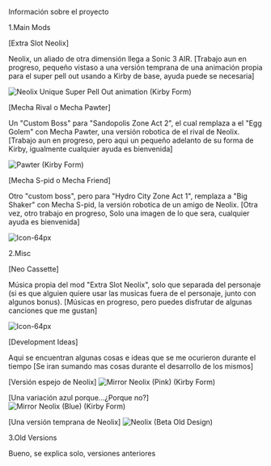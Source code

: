 Información sobre el proyecto

1.Main Mods

[Extra Slot Neolix]

Neolix, un aliado de otra dimensión llega a Sonic 3 AIR.
[Trabajo aun en progreso, pequeño vistaso a una versión temprana de una animación propia para el super pell out usando a Kirby de base, ayuda puede se necesaria]

![Neolix Unique Super Pell Out animation (Kirby Form) ](https://github.com/FireNight097/Proyect-Neolix-3-AIR/assets/146289185/acd4edc7-c1ef-4cb7-a2a9-51b6e0bceb1b)

[Mecha Rival o Mecha Pawter]

Un "Custom Boss" para "Sandopolis Zone Act 2", el cual remplaza a el "Egg Golem" con Mecha Pawter, una versión robotica de el rival de Neolix.
[Trabajo aun en progreso, pero aqui un pequeño adelanto de su forma de Kirby, igualmente cualquier ayuda es bienvenida]

![Pawter (Kirby Form) ](https://github.com/FireNight097/Proyect-Neolix-3-AIR/assets/146289185/1b89fd23-2993-45df-8cf2-6a409f45290f)

[Mecha S-pid o Mecha Friend]

Otro "custom boss", pero para "Hydro City Zone Act 1", remplaza a "Big Shaker" con Mecha S-pid, la versión robotica de un amigo de Neolix.
[Otra vez, otro trabajo en progreso, Solo una imagen de lo que sera, cualquier ayuda es bienvenida]

![Icon-64px](https://github.com/FireNight097/Proyect-Neolix-3-AIR/assets/146289185/13838b6b-113a-4a31-8476-cdf3c4a479cf)

2.Misc

[Neo Cassette]

Música propia del mod "Extra Slot Neolix", solo que separada del personaje (si es que alguien quiere usar las musicas fuera de el personaje, junto con algunos bonus).
[Músicas en progreso, pero puedes disfrutar de algunas canciones que me gustan]

![Icon-64px](https://github.com/FireNight097/Proyect-Neolix-3-AIR/assets/146289185/4a7a930e-1b17-4c92-810a-2703d5f12ae8)

[Development Ideas]

Aqui se encuentran algunas cosas e ideas que se me ocurieron durante el tiempo
[Se iran sumando mas cosas durante el desarrollo de los mismos]

[Versión espejo de Neolix]
![Mirror Neolix (Pink) (Kirby Form)](https://github.com/FireNight097/Proyect-Neolix-3-AIR/assets/146289185/a408fb55-90c9-4d47-b8f6-0daab9b385b2)

[Una variación azul porque...¿Porque no?]
![Mirror Neolix (Blue) (Kirby Form) ](https://github.com/FireNight097/Proyect-Neolix-3-AIR/assets/146289185/f80ac0ad-d293-4679-b27e-eb32db8df104)

[Una versión temprana de Neolix]
![Neolix (Beta Old Design) ](https://github.com/FireNight097/Proyect-Neolix-3-AIR/assets/146289185/e9b97d71-80b0-4303-bdec-fd517fc9c840)

3.Old Versions

Bueno, se explica solo, versiones anteriores
